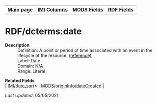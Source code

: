 <!DOCTYPE html>
<html>

<body>
<table style="width:100%">
  <tr>
    <th><a href="index.md">Main page</a></th>
	<th><a href="IMI.md">IMI Columns</a></th>
    <th><a href="MODS.md">MODS Fields</a></th>
    <th><a href="RDF.md">RDF Fields</a></th>
  </tr>
</table>



<h1>RDF/dcterms:date</h1>
<dl>
  <dt><b>Description</b></dt>
  <dd>Definition: A point or period of time associated with an event in the lifecycle of the resource. <a href="https://www.dublincore.org/specifications/dublin-core/dcmi-terms/#http://purl.org/dc/terms/date">(reference)</a></dd>
  <dd>Label:  Date</dd>
  <dd>Domain:  N/A</dd>
  <dd>Range:  Literal</dd>
</dl>
<dl>
	<dt><b>Related Fields</b></dt>
		| <a href="date.sort.md">IMI/date_sort</a>> | <a href="mods.originInfo.dateCreated.md">MODS/originInfo/dateCreated</a> |
</dl>
<p><i>Last Updated: </i>05/05/2021</p>
</body>
</html>